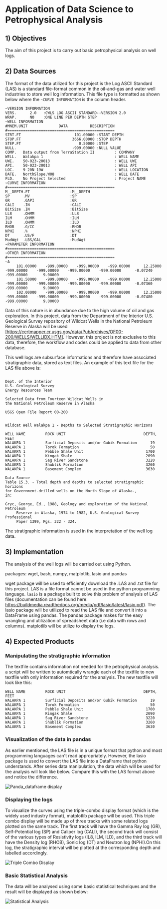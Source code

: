 # Application of Data Science to Petrophysical Analysis
## 1) Objectives
The aim of this project is to carry out basic petrophysical analysis on well logs.
## 2) Data Sources
The format of the data utilized for this project is the Log ASCII Standard (LAS) is a standard file-format common in the oil-and-gas and water well industries to store well log information. This file type is formatted as shown below where the `~CURVE INFORMATION` is the column header.

```
~VERSION INFORMATION
VERS.      2.0   :CWLS LOG ASCII STANDARD--VERSION 2.0
WRAP.      NO    :ONE LINE PER DEPTH STEP
~WELL INFORMATION
#MNEM.UNIT              DATA          DESCRIPTION
#================================================
STRT.FT                        101.00000 :START DEPTH
STOP.FT                       3666.00000 :STOP DEPTH
STEP.FT                          0.50000 :STEP
NULL.                         -999.00000 :NULL VALUE
COMP.   Data output from TerraStation II         : COMPANY
WELL.   Walakpa 1                                : WELL NAME
UWI.    50-023-20013                             : WELL UWI
API.    50-023-20013                             : WELL API
LOC.    9 20N 19W                                : WELL LOCATION
DATE.   NorthSlope.W08                           : WELL DATE
FLD.    No Project Selected                      : Project NAME
~CURVE INFORMATION
#================================================
M__DEPTH.FT                  :M__DEPTH
SP      .MV                  :SP
GR      .GAPI                :GR
CALI    .IN                  :CALI
BitSize .IN                  :BitSize
LL8     .OHMM                :LL8
ILM     .OHMM                :ILM
ILD     .OHMM                :ILD
RHOB    .G/CC                :RHOB
NPHI    .%                   :NPHI
DT      .US/F                :DT
MudWgt  .LBS/GAL             :MudWgt
~PARAMETER INFORMATION
#================================================
~OTHER INFORMATION
#================================================
~A
     101.00000    -999.00000    -999.00000    -999.00000      12.25000    -999.00000    -999.00000    -999.00000    -999.00000      -0.07240    -999.00000       9.00000
     101.50000    -999.00000    -999.00000    -999.00000      12.25000    -999.00000    -999.00000    -999.00000    -999.00000      -0.07360    -999.00000       9.00000
     102.00000    -999.00000    -999.00000    -999.00000      12.25000    -999.00000    -999.00000    -999.00000    -999.00000      -0.07480    -999.00000       9.00000
```
Data of this nature is in abundance due to the high volume of oil and gas exploration. In this project, data from the Department of the Interior U.S. Geological Survey repository of Wildcat Wells in the National Petroleum Reserve in Alaska will be used [https://certmapper.cr.usgs.gov/data/PubArchives/OF00-200/WELLS/WELLIDX.HTM]. However, this project is not exclusive to this data, therefore, the workflow and codes could be applied to data from other database.

This well logs are subsurface informations and therefore have associated stratigraphic data, stored as text files. An example of this text file for the LAS file above is:
```

Dept. of the Interior
U.S. Geological Survey
Energy Resources Team

Selected Data from Fourteen Wildcat Wells in 
the National Petroleum Reserve in Alaska

USGS Open File Report 00-200 


Wildcat Well Walakpa 1 - Depths to Selected Stratigraphic Horizons

WELL NAME         ROCK UNIT                                   DEPTH, FEET
WALAKPA 1         Surficial Deposits and/or Gubik Formation      19
WALAKPA 1         Torok Formation                                50
WALAKPA 1         Pebble Shale Unit                            1700
WALAKPA 1         Kingak Shale                                 2090
WALAKPA 1         Sag River Sandstone                          3220
WALAKPA 1         Shublik Formation                            3260
WALAKPA 1         Basement Complex                             3630

Data Source
Table 15.3. - Total depth and depths to selected stratigraphic horizons
for Government-drilled wells on the North Slope of Alaska., 
in:

Gryc, George, Ed., 1988, Geology and exploration of the National Petroleum
     Reserve in Alaska, 1974 to 1982, U.S. Geological Survey Professional 
     Paper 1399, Pgs. 322 - 324.
```
The stratigraphic information is used in the interpretation of the well log data.
## 3) Implementation
The analysis of the well logs will be carried out using Python.

packages: wget, bash, numpy, matplotlib, lasio and pandas

wget package will be used to efficiently download the .LAS and .txt file for this project.
LAS is a file format cannot be used in the python programming language. `lasio` is a package built to solve this problem of analysis of LAS files (documentation can be found here: https://buildmedia.readthedocs.org/media/pdf/lasio/latest/lasio.pdf). The lasio package will be utilized to read the LAS file and convert it into a DataFrame using pandas. The pandas package makes for the easy wrangling and utilization of spreadsheet data (i.e data with rows and columns). matplotlib will be utilize to display the logs.

## 4) Expected Products
### Manipulating the stratigraphic information
The textfile contains information not needed for the petrophysical analysis. a script will be written to automtically wrangle each of the textfile to new textfile with only information required for the analysis. The new textfile will look like this:
```
WELL NAME         ROCK UNIT                                   DEPTH, FEET
WALAKPA 1         Surficial Deposits and/or Gubik Formation      19
WALAKPA 1         Torok Formation                                50
WALAKPA 1         Pebble Shale Unit                            1700
WALAKPA 1         Kingak Shale                                 2090
WALAKPA 1         Sag River Sandstone                          3220
WALAKPA 1         Shublik Formation                            3260
WALAKPA 1         Basement Complex                             3630
```
### Visualization of the data in pandas
As earlier mentioned, the LAS file is in a unique format that python and most programming languages can't read appropriately. However, the lasio package is used to convert the LAS file into a DataFrame that python understands. After series data manipulation, the data which will be used for the analysis will look like below. Compare this with the LAS format above and notice the difference.

![Panda_dataframe display](./Proposal_Images/Panda_dataframe_display.JPG)
### Displaying the logs
To visualize the curves using the triple-combo display format (which is the widely used industry format), matplotlib package will be used.
This triple combo display will be made up of three tracks with some related logs plotted on the same track. The first track will have the Gamma Ray log (GR), Self-Potential log (SP) and Caliper log (CALI), the second track will consist of the various types of Resistivity logs (IL8, ILM, ILD), and the third track will have the Density log (RHOB), Sonic log (DT) and Neutron log (NPHI).On this log, the stratigraphic interval will be plotted at the corresponding depth and labelled accordingly.

![Triple Combo Display](./Proposal_Images/WA1_triple_combo_plot.png)
### Basic Statistical Analysis
The data will be analysed using some basic statistical techniques and the result will be displayed as shown below:

![Statistical Analysis](./Proposal_Images/statistical_description.JPG)
